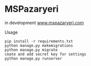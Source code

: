 # MSPazaryeri
in development
www.mspazaryeri.com

Usage
```
pip install -r requirements.txt 
python manage.py makemigrations
python manage.py migrate
ceate and add secret key for settings
python manage.py runserver
```
